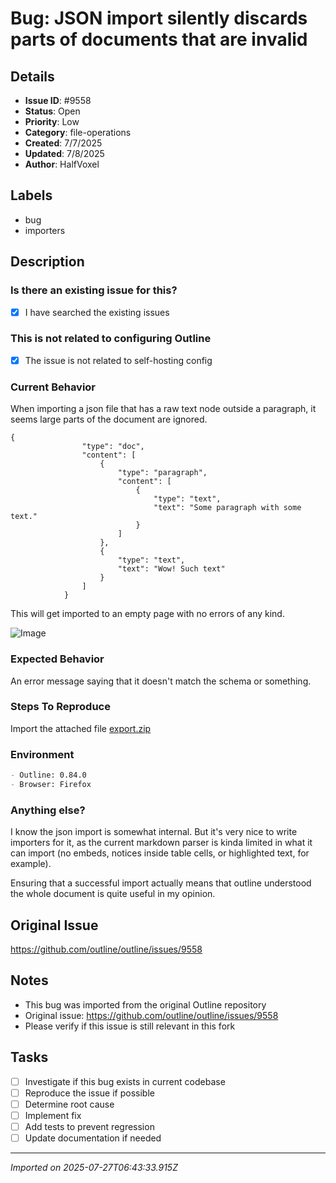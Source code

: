 # Bug: JSON import silently discards parts of documents that are invalid

## Details
- **Issue ID**: #9558
- **Status**: Open
- **Priority**: Low
- **Category**: file-operations
- **Created**: 7/7/2025
- **Updated**: 7/8/2025
- **Author**: HalfVoxel


## Labels
- bug
- importers

## Description
### Is there an existing issue for this?

- [x] I have searched the existing issues

### This is not related to configuring Outline

- [x] The issue is not related to self-hosting config

### Current Behavior

When importing a json file that has a raw text node outside a paragraph, it seems large parts of the document are ignored.

```
{
                "type": "doc",
                "content": [
                    {
                        "type": "paragraph",
                        "content": [
                            {
                                "type": "text",
                                "text": "Some paragraph with some text."
                            }
                        ]
                    },
                    {
                        "type": "text",
                        "text": "Wow! Such text"
                    }
                ]
            }
```

This will get imported to an empty page with no errors of any kind.

![Image](https://github.com/user-attachments/assets/08d9dc6c-b3b3-4a79-98f9-f7a00e4f64af)

### Expected Behavior

An error message saying that it doesn't match the schema or something.

### Steps To Reproduce

Import the attached file 
[export.zip](https://github.com/user-attachments/files/21100036/export.zip)

### Environment

```markdown
- Outline: 0.84.0
- Browser: Firefox
```

### Anything else?

I know the json import is somewhat internal. But it's very nice to write importers for it, as the current markdown parser is kinda limited in what it can import (no embeds, notices inside table cells, or highlighted text, for example).

Ensuring that a successful import actually means that outline understood the whole document is quite useful in my opinion.

## Original Issue
https://github.com/outline/outline/issues/9558

## Notes
- This bug was imported from the original Outline repository
- Original issue: https://github.com/outline/outline/issues/9558
- Please verify if this issue is still relevant in this fork

## Tasks
- [ ] Investigate if this bug exists in current codebase
- [ ] Reproduce the issue if possible
- [ ] Determine root cause
- [ ] Implement fix
- [ ] Add tests to prevent regression
- [ ] Update documentation if needed

---
*Imported on 2025-07-27T06:43:33.915Z*
